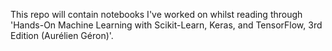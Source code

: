 This repo will contain notebooks I've worked on whilst reading through 'Hands-On Machine Learning with Scikit-Learn, Keras, and TensorFlow, 3rd Edition (Aurélien Géron)'.
